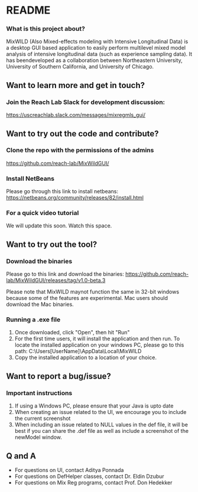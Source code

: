 # README #

### What is this project about? ###
MixWILD (Also Mixed-effects modeling with Intensive Longitudinal Data) is a desktop GUI based application to easily perform multilevel mixed model analysis of intensive longitudinal data (such as experience sampling data). It has beendeveloped as a collaboration between Northeastern University, University of Southern California, and University of Chicago. 

## Want to learn more and get in touch? ##

### Join the Reach Lab Slack for development discussion: ###

https://uscreachlab.slack.com/messages/mixregmls_gui/

## Want to try out the code and contribute? ##

### Clone the repo with the permissions of the admins ###

https://github.com/reach-lab/MixWildGUI/

### Install NetBeans ###

Please go through this link to install netbeans: https://netbeans.org/community/releases/82/install.html

### For a quick video tutorial ###

We will update this soon. Watch this space.

## Want to try out the tool? ##

### Download the binaries ###

Please go to this link and download the binaries: https://github.com/reach-lab/MixWildGUI/releases/tag/v1.0-beta.3

Please note that MixWILD maynot function the same in 32-bit windows because some of the features are experimental. Mac users should download the Mac binaries.

### Running a .exe file ###
1. Once downloaded, click "Open", then hit "Run"
2. For the first time users, it will install the application and then run. To locate the installed application on your windows PC, please go to this path: C:\Users\[UserName]\AppData\Local\MixWILD
3. Copy the installed application to a location of your choice.

## Want to report a bug/issue? ##

### Important instructions ###
1. If using a Windows PC, please ensure that your Java is upto date
2. When creating an issue related to the UI, we encourage you to include the current screenshot
3. When including an issue related to NULL values in the def file, it will be best if you can share the .def file as well as include a screenshot of the newModel window.

## Q and A ##
- For questions on UI, contact Aditya Ponnada
- For questions on DefHelper classes, contact Dr. Eldin Dzubur
- For questions on Mix Reg programs, contact Prof. Don Hedekker


